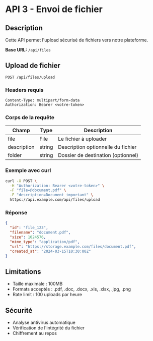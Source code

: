 # API 3 - Envoi de fichier

## Description
Cette API permet l'upload sécurisé de fichiers vers notre plateforme.

**Base URL:** `/api/files`

## Upload de fichier
`POST /api/files/upload`

### Headers requis
```
Content-Type: multipart/form-data
Authorization: Bearer <votre-token>
```

### Corps de la requête
| Champ       | Type   | Description                          |
|-------------|--------|--------------------------------------|
| file        | File   | Le fichier à uploader               |
| description | string | Description optionnelle du fichier   |
| folder      | string | Dossier de destination (optionnel)   |

### Exemple avec curl
```bash
curl -X POST \
  -H "Authorization: Bearer <votre-token>" \
  -F "file=@document.pdf" \
  -F "description=Document important" \
  https://api.example.com/api/files/upload
```

### Réponse
```json
{
  "id": "file_123",
  "filename": "document.pdf",
  "size": 1024576,
  "mime_type": "application/pdf",
  "url": "https://storage.example.com/files/document.pdf",
  "created_at": "2024-03-15T10:30:00Z"
}
```

## Limitations
- Taille maximale : 100MB
- Formats acceptés : .pdf, .doc, .docx, .xls, .xlsx, .jpg, .png
- Rate limit : 100 uploads par heure

## Sécurité
- Analyse antivirus automatique
- Vérification de l'intégrité du fichier
- Chiffrement au repos